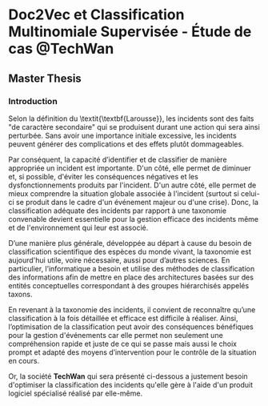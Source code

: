 # Doc2Vec et Classification Multinomiale Supervisée - Étude de cas @TechWan
## Master Thesis
### Introduction
Selon la définition du \textit{\textbf{Larousse}}, les incidents sont des faits "de caractère secondaire" qui se produisent durant une action qui sera ainsi perturbée.
Sans avoir une importance initiale excessive, les incidents peuvent générer des complications et des effets plutôt dommageables.

Par conséquent, la capacité d’identifier et de classifier de manière appropriée un incident est importante. D'un côté, elle permet de diminuer et, si possible, d'éviter les conséquences négatives et les dysfonctionnements produits par l'incident.
D'un autre côté, elle permet de mieux comprendre la situation globale associée à l'incident (surtout si celui-ci se produit dans le cadre d'un événement majeur ou d'une crise).
Donc, la classification adéquate des incidents par rapport à une taxonomie convenable devient essentielle pour la gestion efficace des incidents même et de l'environnement qui leur est associé.

D’une manière plus générale, développée au départ à cause du besoin de classification scientifique des espèces du monde vivant, la taxonomie est aujourd'hui utile, voire nécessaire, aussi pour d’autres sciences.
En particulier, l’informatique a besoin et utilise des méthodes de classification des informations afin de mettre en place des architectures basées sur des entités conceptuelles correspondant à des groupes hiérarchisés appelés taxons.

En revenant à la taxonomie des incidents, il convient de reconnaître qu’une classification à la fois détaillée et efficace est difficile à réaliser.
Ainsi, l’optimisation de la classification peut avoir des conséquences bénéfiques pour la gestion d'événements car elle permet non seulement une compréhension rapide et juste de ce qui se passe mais aussi le choix prompt et adapté des moyens d’intervention pour le contrôle de la situation en cours.

Or, la société **TechWan** qui sera présenté ci-dessous a justement besoin d'optimiser la classification des incidents qu'elle gère à l'aide d'un produit logiciel spécialisé réalisé par elle-même.
